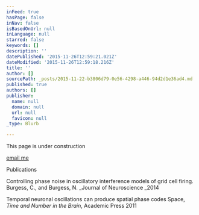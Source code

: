 ```yaml
---
inFeed: true
hasPage: false
inNav: false
isBasedOnUrl: null
inLanguage: null
starred: false
keywords: []
description: ''
datePublished: '2015-11-26T12:59:21.021Z'
dateModified: '2015-11-26T12:59:18.216Z'
title: ''
author: []
sourcePath: _posts/2015-11-22-b3806d79-0e56-4298-a446-94d2d1e36ad4.md
published: true
authors: []
publisher:
  name: null
  domain: null
  url: null
  favicon: null
_type: Blurb

---
```

This page is under construction

[email me][0]

Publications

Controlling phase noise in oscillatory interference models of grid cell firing. Burgess, C., and Burgess, N. _Journal of Neuroscience _2014

Temporal neuronal oscillations can produce spatial phase codes Space, _Time and Number in the Brain_, Academic Press 2011

[0]: mailto:mail@chrisburgess.me.uk